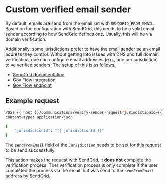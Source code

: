 # Custom verified email sender

By default, emails are send from the email set with `SENDGRID_FROM_EMAIL`. Based on the configuration with SendGrid, this needs to be a valid email sender according to how SendGrid defines one. Usually, this will be via domain verification.

Additionally, some jurisdictions prefer to have the email sender be an email address they control. Without getting into issues with DNS and full domain verification, one can configure email addresses (e.g., one per jurisdiction) to ve verified senders. The setup of this is as follows.

- [SendGrid documentation](https://docs.sendgrid.com/api-reference/sender-verification/create-verified-sender-request)
- [Gov Flow integration](https://github.com/govflow/govflow/blob/main/src/email/index.ts#L65)
- [Gov Flow endpoint](https://github.com/govflow/govflow/blob/main/src/core/communications/routes.ts#L75)

## Example request

```bash
POST {{ host }}/communications/verify-sender-request?jurisdictionId={{ jurisdictionId }}
content-type: application/json

{
    "jurisdictionId": "{{ jurisdictionId }}"
}

```

The `sendFromEmail` field of the `Jurisdiction` needs to be set for this request to be send successfully.

This action makes the request with SendGrid, it **does not** complete the verification process. Ther verification process is only complete if the user completed the process via the email that was send to the `sendFromEmail` address by SendGrid.
